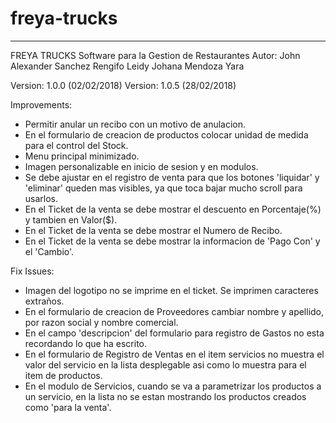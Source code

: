 # freya-trucks
************
FREYA TRUCKS
Software para la Gestion de Restaurantes
Autor:
John Alexander Sanchez Rengifo
Leidy Johana Mendoza Yara

Version: 1.0.0 (02/02/2018)
Version: 1.0.5 (28/02/2018)

Improvements:
* 	Permitir anular un recibo con un motivo de anulacion.
* 	En el formulario de creacion de productos colocar unidad de medida para el control del Stock.
* 	Menu principal minimizado.
* 	Imagen personalizable en inicio de sesion y en modulos.
* 	Se debe ajustar en el registro de venta para que los botones 'liquidar' y 'eliminar' queden mas
	visibles, ya que toca bajar mucho scroll para usarlos.
* 	En el Ticket de la venta se debe mostrar el descuento en Porcentaje(%) y tambien en Valor($).
* 	En el Ticket de la venta se debe mostrar el Numero de Recibo.
* 	En el Ticket de la venta se debe mostrar la informacion de 'Pago Con' y el 'Cambio'.

Fix Issues:
* 	Imagen del logotipo no se imprime en el ticket. Se imprimen caracteres extraños.
* 	En el formulario de creacion de Proveedores cambiar nombre y apellido, por razon social y nombre comercial.
* 	En el campo 'descripcion' del formulario para registro de Gastos no esta recordando lo que ha escrito.
* 	En el formulario de Registro de Ventas en el item servicios no muestra el valor del servicio en la lista
	desplegable asi como lo muestra para el item de productos.
* 	En el modulo de Servicios, cuando se va a parametrizar los productos a un servicio, en la lista no
	se estan mostrando los productos creados como 'para la venta'.
